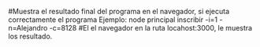 #Muestra el resultado final del programa en el navegador, si ejecuta correctamente el programa Ejemplo:
node principal inscribir -i=1 -n=Alejandro -c=8128
#El el navegador en la ruta locahost:3000, le muestra los resultado.